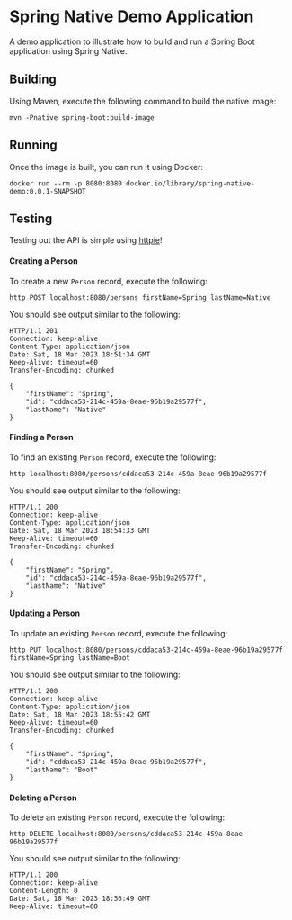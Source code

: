 # Spring Native Demo Application

A demo application to illustrate how to build and run a Spring Boot application using Spring Native.

## Building

Using Maven, execute the following command to build the native image:
```shell
mvn -Pnative spring-boot:build-image
```

## Running

Once the image is built, you can run it using Docker:

```shell
docker run --rm -p 8080:8080 docker.io/library/spring-native-demo:0.0.1-SNAPSHOT
```

## Testing

Testing out the API is simple using [httpie](https://httpie.io/)!

#### Creating a Person

To create a new `Person` record, execute the following:

```shell
http POST localhost:8080/persons firstName=Spring lastName=Native
```

You should see output similar to the following:

```shell
HTTP/1.1 201
Connection: keep-alive
Content-Type: application/json
Date: Sat, 18 Mar 2023 18:51:34 GMT
Keep-Alive: timeout=60
Transfer-Encoding: chunked

{
    "firstName": "Spring",
    "id": "cddaca53-214c-459a-8eae-96b19a29577f",
    "lastName": "Native"
}
```

#### Finding a Person

To find an existing `Person` record, execute the following:

```shell
http localhost:8080/persons/cddaca53-214c-459a-8eae-96b19a29577f
```

You should see output similar to the following:

```shell
HTTP/1.1 200
Connection: keep-alive
Content-Type: application/json
Date: Sat, 18 Mar 2023 18:54:33 GMT
Keep-Alive: timeout=60
Transfer-Encoding: chunked

{
    "firstName": "Spring",
    "id": "cddaca53-214c-459a-8eae-96b19a29577f",
    "lastName": "Native"
}
```

#### Updating a Person

To update an existing `Person` record, execute the following:

```shell
http PUT localhost:8080/persons/cddaca53-214c-459a-8eae-96b19a29577f firstName=Spring lastName=Boot
```

You should see output similar to the following:

```shell
HTTP/1.1 200
Connection: keep-alive
Content-Type: application/json
Date: Sat, 18 Mar 2023 18:55:42 GMT
Keep-Alive: timeout=60
Transfer-Encoding: chunked

{
    "firstName": "Spring",
    "id": "cddaca53-214c-459a-8eae-96b19a29577f",
    "lastName": "Boot"
}
```

#### Deleting a Person

To delete an existing `Person` record, execute the following:

```shell
http DELETE localhost:8080/persons/cddaca53-214c-459a-8eae-96b19a29577f
```

You should see output similar to the following:

```shell
HTTP/1.1 200
Connection: keep-alive
Content-Length: 0
Date: Sat, 18 Mar 2023 18:56:49 GMT
Keep-Alive: timeout=60
```